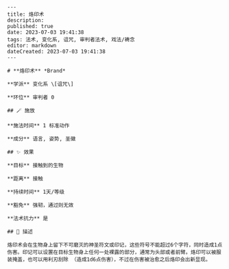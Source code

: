 
    ---
    title: 烙印术
    description: 
    published: true
    date: 2023-07-03 19:41:38
    tags: 法术, 变化系, 诅咒, 审判者法术, 戏法/祷念
    editor: markdown
    dateCreated: 2023-07-03 19:41:38
    ---

    # **烙印术** *Brand*

    **学派** 变化系 \[诅咒\] 

    **环位** 审判者 0

    ## 🪄 施放

    **施法时间** 1 标准动作

    **成分** 语言, 姿势, 圣徽

    ## ✨ 效果 

    **目标** 接触到的生物 

    **距离** 接触  

    **持续时间** 1天/等级 

    **豁免** 强韧，通过则无效

    **法术抗力** 是

    ## 📖 描述

    烙印术会在生物身上留下不可磨灭的神圣符文或印记，这些符号不能超过6个字符，同时造成1点伤害。印记可以设置在目标生物身上任何一处裸露的部分，通常为头部或者前臂。烙印可以被服装掩盖，也可以用利刃刮除 （造成1d6点伤害），不过在伤害被治愈之后烙印会出新显现。
    